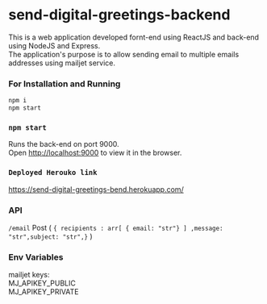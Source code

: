 # send-digital-greetings-backend

This is a web application developed fornt-end using ReactJS and back-end using NodeJS and Express.<br>
The application's purpose is to allow sending email to multiple emails addresses using mailjet service.

### For Installation and Running
```sh
npm i
npm start
```

### `npm start`

Runs the back-end on port 9000.<br>
Open [http://localhost:9000](http://localhost:9000) to view it in the browser.

### `Deployed Herouko link`
https://send-digital-greetings-bend.herokuapp.com/

### API
`/email`  Post ( `{ recipients : arr[ { email: "str"} ] ,message: "str",subject: "str",}` )

### Env Variables
mailjet keys:<br>
MJ_APIKEY_PUBLIC<br>
MJ_APIKEY_PRIVATE<br>
